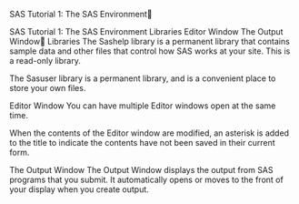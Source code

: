 SAS Tutorial 1: The SAS Environment

SAS Tutorial 1: The SAS Environment
Libraries
Editor Window
The Output Window
Libraries
The Sashelp library is a permanent library that contains sample data and other files that control how SAS works at your site. This is a read-only library.

The Sasuser library is a permanent library, and is a convenient place to store your own files.

Editor Window
You can have multiple Editor windows open at the same time.

When the contents of the Editor window are modified, an asterisk is added to the title to indicate the contents have not been saved in their current form.

The Output Window 
The Output Window displays the output from SAS programs that you submit.
It automatically opens or moves to the front of your display when you create output.




 

